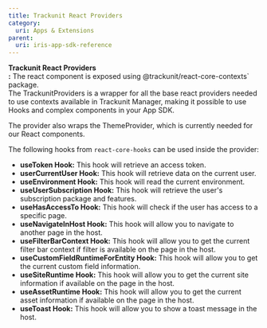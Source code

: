 ```yaml
---
title: Trackunit React Providers
category:
  uri: Apps & Extensions
parent:
  uri: iris-app-sdk-reference
---
```


**Trackunit React Providers  
:** The react component is exposed using @trackunit/react-core-contexts\` package.  
The TrackunitProviders is a wrapper for all the base react providers needed to use contexts available in Trackunit Manager, making it possible to use Hooks and complex components in your App SDK. 

The provider also wraps the ThemeProvider, which is currently needed for our React components.

The following hooks from `react-core-hooks` can be used inside the provider:

- **useToken Hook:** This hook will retrieve an access token.
- **userCurrentUser Hook:** This hook will retrieve data on the current user.
- **useEnvironment Hook:** This hook will read the current environment.
- **useUserSubscription Hook:** This hook will retrieve the user's subscription package and features.
- **useHasAccessTo Hook:** This hook will check if the user has access to a specific page. 
- **useNavigateInHost Hook:** This hook will allow you to navigate to another page in the host.
- **useFilterBarContext Hook:** This hook will allow you to get the current filter bar context if filter is available on the page in the host.
- **useCustomFieldRuntimeForEntity Hook:** This hook will allow you to get the current custom field information.
- **useSiteRuntime Hook:** This hook will allow you to get the current site information if available on the page in the host.
- **useAssetRuntime Hook:** This hook will allow you to get the current asset information if available on the page in the host.
- **useToast Hook:** This hook will allow you to show a toast message in the host.